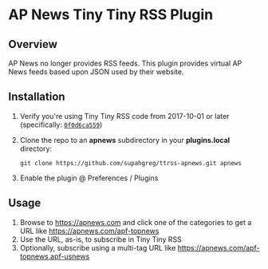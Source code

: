 AP News Tiny Tiny RSS Plugin
============================
Overview
---------------------
AP News no longer provides RSS feeds.  This plugin provides virtual AP News feeds based upon JSON used by their website.

Installation
---------------------
1. Verify you're using Tiny Tiny RSS code from 2017-10-01 or later (specifically: [`0f0d6ca559`](https://git.tt-rss.org/git/tt-rss/commit/0f0d6ca55945edca137ffb37a17856b93f8c88d8))
2. Clone the repo to an **apnews** subdirectory in your **plugins.local** directory:

   `git clone https://github.com/supahgreg/ttrss-apnews.git apnews`

3. Enable the plugin @ Preferences / Plugins

Usage
---------------------
1. Browse to https://apnews.com and click one of the categories to get a URL like https://apnews.com/apf-topnews
2. Use the URL, as-is, to subscribe in Tiny Tiny RSS
3. Optionally, subscribe using a multi-tag URL like https://apnews.com/apf-topnews,apf-usnews
